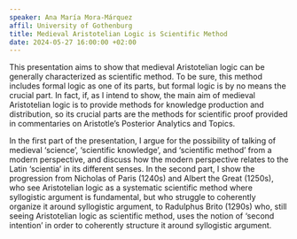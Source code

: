 ```yaml
---
speaker: Ana María Mora-Márquez
affil: University of Gothenburg
title: Medieval Aristotelian Logic is Scientific Method
date: 2024-05-27 16:00:00 +02:00
--- 
```

This presentation aims to show that medieval Aristotelian logic can be generally characterized as scientific method.
To be sure, this method includes formal logic as one of its parts, but formal logic is by no means the crucial part.
In fact, if, as I intend to show, the main aim of medieval Aristotelian logic is to provide methods for knowledge production and distribution, so its crucial parts are the methods for scientific proof provided in commentaries on Aristotle’s Posterior Analytics and Topics.

<!--more-->

In the first part of the presentation, I argue for the possibility of talking of medieval ‘science’, ‘scientific knowledge’, and ‘scientific method’ from a modern perspective, and discuss how the modern perspective relates to the Latin ‘scientia’ in its different senses.
In the second part, I show the progression from Nicholas of Paris (1240s) and Albert the Great (1250s), who see Aristotelian logic as a systematic scientific method where syllogistic argument is fundamental, but who struggle to coherently organize it around syllogistic argument, to Radulphus Brito (1290s) who, still seeing Aristotelian logic as scientific method, uses the notion of ‘second intention’ in order to coherently structure it around syllogistic argument.